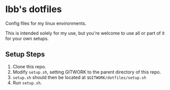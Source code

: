 # Ibb's dotfiles
Config files for my linux environments.

This is intended solely for my use, but you're welcome to use all or part of it for your own
setups.

## Setup Steps
1. Clone this repo.
1. Modify `setup.sh`, setting GITWORK to the parent directory of this repo.
  1. `setup.sh` should then be located at `$GITWORK/dotfiles/setup.sh`
1. Run `setup.sh`.
